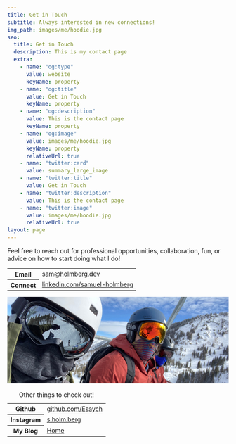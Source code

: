 ```yaml
---
title: Get in Touch
subtitle: Always interested in new connections!
img_path: images/me/hoodie.jpg
seo:
  title: Get in Touch
  description: This is my contact page
  extra:
    - name: "og:type"
      value: website
      keyName: property
    - name: "og:title"
      value: Get in Touch
      keyName: property
    - name: "og:description"
      value: This is the contact page
      keyName: property
    - name: "og:image"
      value: images/me/hoodie.jpg
      keyName: property
      relativeUrl: true
    - name: "twitter:card"
      value: summary_large_image
    - name: "twitter:title"
      value: Get in Touch
    - name: "twitter:description"
      value: This is the contact page
    - name: "twitter:image"
      value: images/me/hoodie.jpg
      relativeUrl: true
layout: page
---
```


Feel free to reach out for professional opportunities, collaboration, fun, or advice on how to start doing what I do!

<table>
  <tr>
    <th>Email</th>
    <td><a href="mailto:sam@holmberg.dev">sam@holmberg.dev</a></td>
  </tr>
  <tr>
    <th>Connect</th>
    <td><a href="https://www.linkedin.com/in/samuel-holmberg/">linkedin.com/samuel-holmberg</a></td>
  </tr>
</table>

![Snowboard with me](/images/me/getintouch.jpg)

<table>
  
  <caption>Other things to check out!</caption>
  <tr>
    <th>Github</th>
    <td><a class="link" href="https://github.com/Esaych">github.com/Esaych</a></td>
  </tr>
  <tr>
    <th>Instagram</th>
    <td><a class="link" href="https://www.instagram.com/s.holm.berg/">s.holm.berg</a></td>
  </tr>
  <tr>
    <th>My Blog</th>
    <td><a class="link" href="http://sam.holmberg.dev">Home</a></td>
  </tr>
  
</table>
